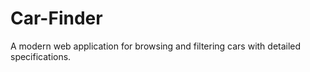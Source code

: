 # Car-Finder
 A modern web application for browsing and filtering cars with detailed specifications.
